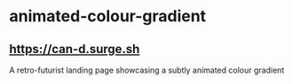 # animated-colour-gradient
## https://can-d.surge.sh

A retro-futurist landing page showcasing a subtly animated colour gradient


